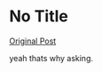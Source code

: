 # No Title

[Original Post](https://discourse.onlinedegree.iitm.ac.in/t/169029/586)

<p>yeah thats why asking.</p>